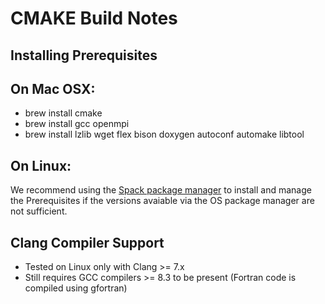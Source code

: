 CMAKE Build Notes
=================

Installing Prerequisites
-------------------------

## On Mac OSX:
- brew install cmake
- brew install gcc openmpi
- brew install lzlib wget flex bison doxygen autoconf automake libtool

## On Linux:

We recommend using the [Spack package manager](https://spack.io) to install and manage the Prerequisites if the versions
avaiable via the OS package manager are not sufficient.

Clang Compiler Support
----------------------
 - Tested on Linux only with Clang >= 7.x
 - Still requires GCC compilers >= 8.3 to be present (Fortran code is compiled using gfortran)


